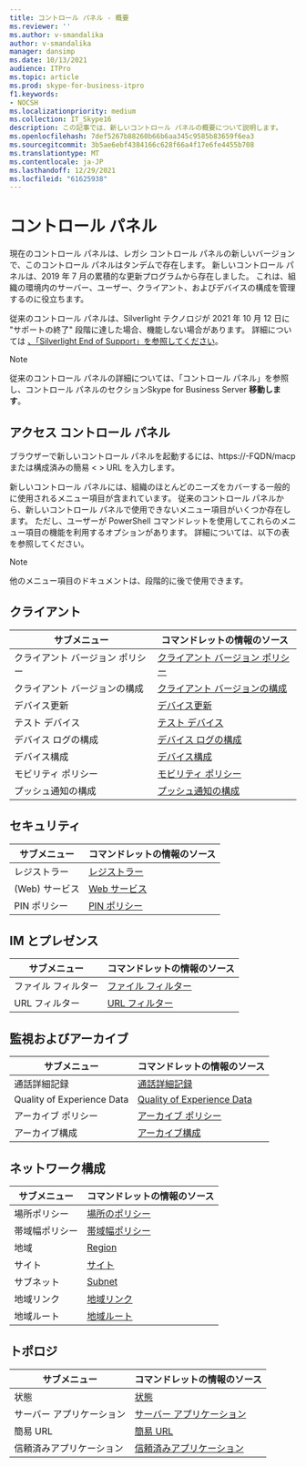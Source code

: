 ```yaml
---
title: コントロール パネル - 概要
ms.reviewer: ''
ms.author: v-smandalika
author: v-smandalika
manager: dansimp
ms.date: 10/13/2021
audience: ITPro
ms.topic: article
ms.prod: skype-for-business-itpro
f1.keywords:
- NOCSH
ms.localizationpriority: medium
ms.collection: IT_Skype16
description: この記事では、新しいコントロール パネルの概要について説明します。
ms.openlocfilehash: 7def5267b88260b66b6aa345c9585b83659f6ea3
ms.sourcegitcommit: 3b5ae6ebf4384166c628f66a4f17e6fe4455b708
ms.translationtype: MT
ms.contentlocale: ja-JP
ms.lasthandoff: 12/29/2021
ms.locfileid: "61625938"
---
```

# <a name="control-panel"></a>コントロール パネル

現在のコントロール パネルは、レガシ コントロール パネルの新しいバージョンで、このコントロール パネルはタンデムで存在します。 新しいコントロール パネルは、2019 年 7 月の累積的な更新プログラムから存在しました。 これは、組織の環境内のサーバー、ユーザー、クライアント、およびデバイスの構成を管理するのに役立ちます。

従来のコントロール パネルは、Silverlight テクノロジが 2021 年 10 月 12 日に "サポートの終了" 段階に達した場合、機能しない場合があります。 詳細については [、「Silverlight End of Support」を参照してください](https://support.microsoft.com/windows/silverlight-end-of-support-0a3be3c7-bead-e203-2dfd-74f0a64f1788)。

> [!NOTE]
> 従来のコントロール パネルの詳細については、「[](../SfbServer/management-tools/install-and-open-administrative-tools.md)コントロール パネル」を参照し、コントロール パネルのセクションSkype for Business Server **移動します**。

## <a name="access-control-panel"></a>アクセス コントロール パネル

ブラウザーで新しいコントロール パネルを起動するには、https://-FQDN/macp または構成済みの簡易 &lt; &gt; URL を入力します。

新しいコントロール パネルには、組織のほとんどのニーズをカバーする一般的に使用されるメニュー項目が含まれています。 従来のコントロール パネルから、新しいコントロール パネルで使用できないメニュー項目がいくつか存在します。 ただし、ユーザーが PowerShell コマンドレットを使用してこれらのメニュー項目の機能を利用するオプションがあります。 詳細については、以下の表を参照してください。

> [!NOTE]
> 他のメニュー項目のドキュメントは、段階的に後で使用できます。

## <a name="client"></a>クライアント

|サブメニュー  |コマンドレットの情報のソース  |
|---------|---------|
|クライアント バージョン ポリシー         |    [クライアント バージョン ポリシー](use-powershell-client-menu.md#client-version-policy)     |
|クライアント バージョンの構成      |  [クライアント バージョンの構成](use-powershell-client-menu.md#client-version-configuration)       |
|デバイス更新    | [デバイス更新](use-powershell-client-menu.md#device-update)        |
|テスト デバイス     | [テスト デバイス](use-powershell-client-menu.md#test-device)        |
|デバイス ログの構成         |    [デバイス ログの構成](use-powershell-client-menu.md#device-log-configuration)     |
|デバイス構成         |    [デバイス構成](use-powershell-client-menu.md#device-configuration)     |
|モビリティ ポリシー         |    [モビリティ ポリシー](use-powershell-client-menu.md#mobility-policy)     |
|プッシュ通知の構成         |    [プッシュ通知の構成](use-powershell-client-menu.md#push-notification-configuration)     |

## <a name="security"></a>セキュリティ

|サブメニュー  |コマンドレットの情報のソース  |
|---------|---------|
|レジストラー         |    [レジストラー](use-powershell-security-menu.md#registrar)     |
|(Web) サービス      |  [Web サービス](use-powershell-security-menu.md#web-service)       |
|PIN ポリシー    | [PIN ポリシー](use-powershell-security-menu.md#pin-policy)        |

## <a name="im-and-presence"></a>IM とプレゼンス

|サブメニュー  |コマンドレットの情報のソース  |
|---------|---------|
|ファイル フィルター         |    [ファイル フィルター](use-powershell-im-and-presence-menu.md#file-filter)     |
|URL フィルター      |  [URL フィルター](use-powershell-im-and-presence-menu.md#url-filter)       |

## <a name="monitoring-and-archiving"></a>監視およびアーカイブ

|サブメニュー  |コマンドレットの情報のソース  |
|---------|---------|
|通話詳細記録       |    [通話詳細記録](use-powershell-monitoring-and-archiving-menu.md#call-detail-recording)     |
|Quality of Experience Data      |  [Quality of Experience Data](use-powershell-monitoring-and-archiving-menu.md#quality-of-experience-data)       |
|アーカイブ ポリシー       |    [アーカイブ ポリシー](use-powershell-monitoring-and-archiving-menu.md#archiving-policy)     |
|アーカイブ構成      |  [アーカイブ構成](use-powershell-monitoring-and-archiving-menu.md#archiving-configuration)       |

## <a name="network-configuration"></a>ネットワーク構成

|サブメニュー  |コマンドレットの情報のソース  |
|---------|---------|
|場所ポリシー       |    [場所のポリシー](use-powershell-network-configuration-menu.md#location-policy)     |
|帯域幅ポリシー      |  [帯域幅ポリシー](use-powershell-network-configuration-menu.md#bandwidth-policy)       |
|地域       |    [Region](use-powershell-network-configuration-menu.md#region)     |
|サイト      |  [サイト](use-powershell-network-configuration-menu.md#site)       |
|サブネット      |  [Subnet](use-powershell-network-configuration-menu.md#subnet)       |
|地域リンク       |    [地域リンク](use-powershell-network-configuration-menu.md#region-link)     |
|地域ルート      |  [地域ルート](use-powershell-network-configuration-menu.md#region-route)       |

## <a name="topology"></a>トポロジ

|サブメニュー  |コマンドレットの情報のソース  |
|---------|---------|
|状態       |    [状態](use-powershell-topology-menu.md#status)     |
|サーバー アプリケーション      |  [サーバー アプリケーション](use-powershell-topology-menu.md#server-application)       |
|簡易 URL       |    [簡易 URL](use-powershell-topology-menu.md#simple-url)     |
|信頼済みアプリケーション       |    [信頼済みアプリケーション](use-powershell-topology-menu.md#trusted-application)     |

